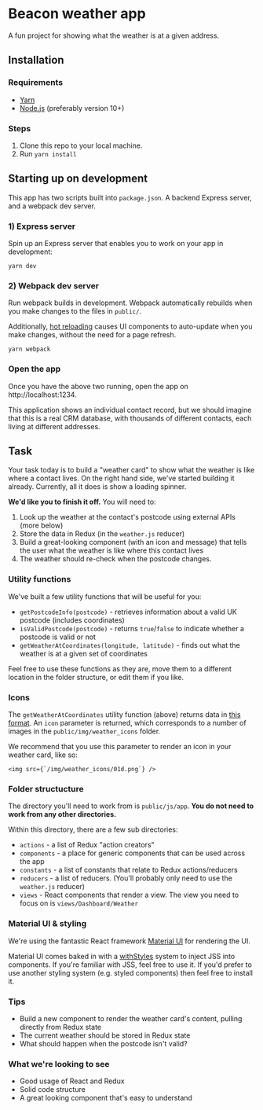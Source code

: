# Beacon weather app

A fun project for showing what the weather is at a given address.

## Installation

### Requirements

* [Yarn](https://yarnpkg.com/)
* [Node.js](https://nodejs.org/en/) (preferably version 10+)

### Steps

1. Clone this repo to your local machine.
2. Run `yarn install`

## Starting up on development

This app has two scripts built into `package.json`. A backend Express server, and a webpack dev server.

### 1) Express server

Spin up an Express server that enables you to work on your app in development:

```
yarn dev
```

### 2) Webpack dev server

Run webpack builds in development. Webpack automatically rebuilds when you make changes to the files in `public/`.

Additionally, [hot reloading](https://github.com/gaearon/react-hot-loader) causes UI components to auto-update when you make changes, without the need for a page refresh.

```
yarn webpack
```

### Open the app

Once you have the above two running, open the app on http://localhost:1234.

This application shows an individual contact record, but we should imagine that this is a real CRM database, with thousands of different contacts, each living at different addresses.

## Task

Your task today is to build a "weather card" to show what the weather is like where a contact lives. On the right hand side, we've started building it already. Currently, all it does is show a loading spinner.

__We'd like you to finish it off.__ You will need to:

1. Look up the weather at the contact's postcode using external APIs (more below)
2. Store the data in Redux (in the `weather.js` reducer)
3. Build a great-looking component (with an icon and message) that tells the user what the weather is like where this contact lives
4. The weather should re-check when the postcode changes.

### Utility functions

We've built a few utility functions that will be useful for you:

* `getPostcodeInfo(postcode)` - retrieves information about a valid UK postcode (includes coordinates)
* `isValidPostcode(postcode)` - returns `true`/`false` to indicate whether a postcode is valid or not
* `getWeatherAtCoordinates(longitude, latitude)` - finds out what the weather is at a given set of coordinates

Feel free to use these functions as they are, move them to a different location in the folder structure, or edit them if you like.

### Icons

The `getWeatherAtCoordinates` utility function (above) returns data in [this format](https://openweathermap.org/weather-conditions). An `icon` parameter is returned, which corresponds to a number of images in the `public/img/weather_icons` folder.

We recommend that you use this parameter to render an icon in your weather card, like so:

```
<img src={`/img/weather_icons/01d.png`} />
```

### Folder structucture

The directory you'll need to work from is `public/js/app`. **You do not need to work from any other directories.**

Within this directory, there are a few sub directories:

* `actions` - a list of Redux "action creators" 
* `components` - a place for generic components that can be used across the app
* `constants` - a list of constants that relate to Redux actions/reducers
* `reducers` - a list of reducers. (You'll probably only need to use the `weather.js` reducer)
* `views` - React components that render a view. The view you need to focus on is `views/Dashboard/Weather`

### Material UI & styling

We're using the fantastic React framework [Material UI](https://material-ui.com/) for rendering the UI.

Material UI comes baked in with a [withStyles](https://material-ui.com/guides/typescript/#usage-of-withstyles) system to inject JSS into components. If you're familiar with JSS, feel free to use it. If you'd prefer to use another styling system (e.g. styled components) then feel free to install it.


### Tips

* Build a new component to render the weather card's content, pulling directly from Redux state
* The current weather should be stored in Redux state
* What should happen when the postcode isn't valid?

### What we're looking to see

* Good usage of React and Redux
* Solid code structure
* A great looking component that's easy to understand
